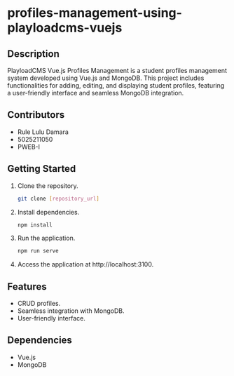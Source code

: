 # profiles-management-using-playloadcms-vuejs

## Description

PlayloadCMS Vue.js Profiles Management is a student profiles management system developed using Vue.js and MongoDB. This project includes functionalities for adding, editing, and displaying student profiles, featuring a user-friendly interface and seamless MongoDB integration.

## Contributors

- Rule Lulu Damara
- 5025211050
- PWEB-I

## Getting Started

1. Clone the repository.

   ```bash
   git clone [repository_url]
   ```
2. Install dependencies.
   ```bash
   npm install
   ```
3. Run the application.
   ```bash
   npm run serve
   ```
4. Access the application at http://localhost:3100.

## Features
- CRUD profiles.
- Seamless integration with MongoDB.
- User-friendly interface.
  
## Dependencies
- Vue.js
- MongoDB
